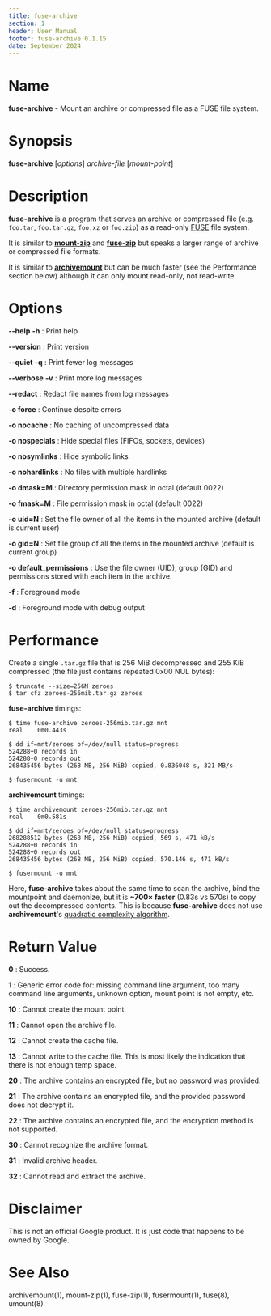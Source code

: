 ```yaml
---
title: fuse-archive
section: 1
header: User Manual
footer: fuse-archive 0.1.15
date: September 2024
---
```


# Name

**fuse-archive** - Mount an archive or compressed file as a FUSE file system.

# Synopsis

**fuse-archive** [*options*] *archive-file* [*mount-point*]

# Description

**fuse-archive** is a program that serves an archive or compressed file (e.g.
`foo.tar`, `foo.tar.gz`, `foo.xz` or `foo.zip`) as a read-only
[FUSE](https://en.wikipedia.org/wiki/Filesystem_in_Userspace) file system.

It is similar to [**mount-zip**](https://github.com/google/mount-zip) and
[**fuse-zip**](https://bitbucket.org/agalanin/fuse-zip) but speaks a larger
range of archive or compressed file formats.

It is similar to [**archivemount**](https://github.com/cybernoid/archivemount)
but can be much faster (see the Performance section below) although it can only
mount read-only, not read-write.

# Options

**-\-help** **-h**
:   Print help

**-\-version**
:   Print version

**-\-quiet** **-q**
:   Print fewer log messages

**-\-verbose** **-v**
:   Print more log messages

**-\-redact**
:   Redact file names from log messages

**-o force**
:   Continue despite errors

**-o nocache**
:   No caching of uncompressed data

**-o nospecials**
:   Hide special files (FIFOs, sockets, devices)

**-o nosymlinks**
:   Hide symbolic links

**-o nohardlinks**
:   No files with multiple hardlinks

**-o dmask=M**
:   Directory permission mask in octal (default 0022)

**-o fmask=M**
:   File permission mask in octal (default 0022)

**-o uid=N**
:   Set the file owner of all the items in the mounted archive (default is current user)

**-o gid=N**
:   Set file group of all the items in the mounted archive (default is current group)

**-o default_permissions**
:   Use the file owner (UID), group (GID) and permissions stored with each item in the archive. 

**-f**
:   Foreground mode

**-d**
:   Foreground mode with debug output

# Performance

Create a single `.tar.gz` file that is 256 MiB decompressed and 255 KiB
compressed (the file just contains repeated 0x00 NUL bytes):

```
$ truncate --size=256M zeroes
$ tar cfz zeroes-256mib.tar.gz zeroes
```

**fuse-archive** timings:

```
$ time fuse-archive zeroes-256mib.tar.gz mnt
real    0m0.443s

$ dd if=mnt/zeroes of=/dev/null status=progress
524288+0 records in
524288+0 records out
268435456 bytes (268 MB, 256 MiB) copied, 0.836048 s, 321 MB/s

$ fusermount -u mnt
```

**archivemount** timings:

```
$ time archivemount zeroes-256mib.tar.gz mnt
real    0m0.581s

$ dd if=mnt/zeroes of=/dev/null status=progress
268288512 bytes (268 MB, 256 MiB) copied, 569 s, 471 kB/s
524288+0 records in
524288+0 records out
268435456 bytes (268 MB, 256 MiB) copied, 570.146 s, 471 kB/s

$ fusermount -u mnt
```

Here, **fuse-archive** takes about the same time to scan the archive, bind the
mountpoint and daemonize, but it is **~700× faster** (0.83s vs 570s) to copy out
the decompressed contents. This is because **fuse-archive** does not use
**archivemount**'s
[quadratic complexity algorithm](https://github.com/cybernoid/archivemount/issues/21).

# Return Value

**0**
:   Success.

**1**
:   Generic error code for: missing command line argument, too many command line
    arguments, unknown option, mount point is not empty, etc.

**10**
:   Cannot create the mount point.

**11**
:   Cannot open the archive file.

**12**
:   Cannot create the cache file.

**13**
:   Cannot write to the cache file. This is most likely the indication that
    there is not enough temp space.

**20**
:   The archive contains an encrypted file, but no password was provided.

**21**
:   The archive contains an encrypted file, and the provided password does not
    decrypt it.

**22**
:   The archive contains an encrypted file, and the encryption method is not
    supported.

**30**
:   Cannot recognize the archive format.

**31**
:   Invalid archive header.

**32**
:   Cannot read and extract the archive.

# Disclaimer

This is not an official Google product. It is just code that happens to be owned
by Google.

# See Also

archivemount(1), mount-zip(1), fuse-zip(1), fusermount(1), fuse(8), umount(8)
